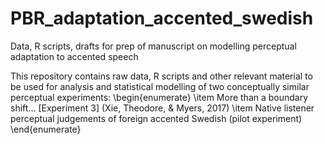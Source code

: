 # PBR_adaptation_accented_swedish
Data, R scripts, drafts for prep of manuscript on modelling perceptual adaptation to accented speech

This repository contains raw data, R scripts and other relevant material to be used for analysis and statistical modelling of two conceptually similar perceptual experiments:
    \begin{enumerate}
     \item More than a boundary shift... \[Experiment 3\] (Xie, Theodore, & Myers, 2017)
     \item Native listener perceptual judgements of foreign accented Swedish (pilot experiment)
  \end{enumerate}
